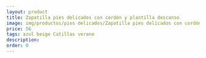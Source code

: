 ```yaml
---
layout: product
title: Zapatilla pies delicados con cordón y plantilla descanso
image: img/productos/pies delicados/Zapatilla pies delicados con cordón y plantilla descanso=56=azul beige Cutillas verano.webp
price: 56
tags: azul beige Cutillas verano
description: 
order: 0
---
```

